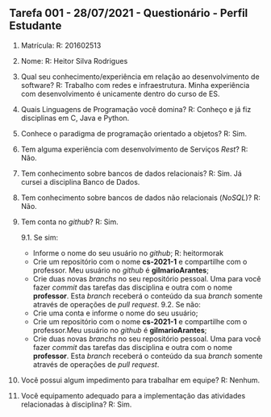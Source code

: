 ## Tarefa 001 - 28/07/2021 - Questionário - Perfil Estudante

1. Matrícula: 
   	R: 201602513
	
2. Nome: 
	R: Heitor Silva Rodrigues
3. Qual seu conhecimento/experiência em relação ao desenvolvimento de software? 
	R: Trabalho com redes e infraestrutura. Minha experiência com desenvolvimento é unicamente dentro do curso de ES.
	
4. Quais Linguagens de Programação você domina? 
	R: Conheço e já fiz disciplinas em C, Java e Python.
	
5. Conhece o paradigma de programação orientado a objetos? 
	R: Sim.
	
6. Tem alguma experiência com desenvolvimento de Serviços _Rest_?
	R: Não.
7. Tem conhecimento sobre bancos de dados relacionais?
	R: Sim. Já cursei a disciplina Banco de Dados.
	
8. Tem conhecimento sobre bancos de dados não relacionais (_NoSQL_)?
	R: Não.
9. Tem conta no _github_?
	R: Sim.

   9.1.  Se sim:
      - Informe o nome do seu usuário no _github_; 
	  R: heitormorak
      - Crie um repositório com o nome **cs-2021-1** e compartilhe com o professor. Meu usuário no _github_ é **gilmarioArantes**;
      * Crie duas novas _branchs_ no seu repositório pessoal. Uma para você fazer _commit_ das tarefas das disciplina e outra com o nome **professor**. Esta _branch_ receberá o conteúdo da sua _branch_ somente através de operações de _pull request_.
      9.2.  Se não:
      *  Crie uma conta e informe o nome do seu usuário;
      *  Crie um repositório com o nome **cs-2021-1** e compartilhe com o professor.Meu usuário no _github_ é **gilmarioArantes**;
      * Crie duas novas _branchs_ no seu repositório pessoal. Uma para você fazer _commit_ das tarefas das disciplina e outra com o nome **professor**. Esta _branch_ receberá o conteúdo da sua _branch_ somente através de operações de _pull request_.
10. Você possui algum impedimento para trabalhar em equipe?
	R: Nenhum.
11. Você equipamento adequado para a implementação das atividades relacionadas à disciplina?
	R: Sim.

